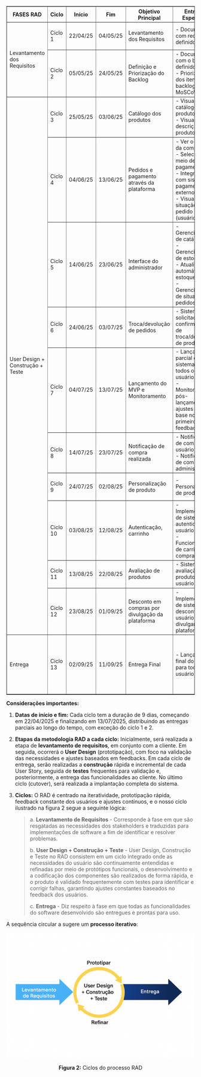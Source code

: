 <table border="1" cellpadding="5" cellspacing="0">
  <thead>
    <tr>
      <th>FASES RAD</th>
      <th>Ciclo</th>
      <th>Início</th>
      <th>Fim</th>
      <th>Objetivo Principal</th>
      <th>Entregas Esperadas</th>
      <th>Validação do Cliente</th>
    </tr>
  </thead>
  <tbody>
    <!-- Levantamento dos Requisitos -->
    <tr>
      <td rowspan="2">Levantamento dos Requisitos</td>
      <td>Ciclo 1</td>
      <td>22/04/25</td>
      <td>04/05/25</td>
      <td>Levantamento dos Requisitos</td>
      <td>
        - Documento com requisitos definidos
      </td>
      <td>Revisão e validação dos requisitos por videochamada</td>
    </tr>
    <tr>
      <td>Ciclo 2</td>
      <td>05/05/25</td>
      <td>24/05/25</td>
      <td>Definição e Priorização do Backlog</td>
      <td>
        - Documento com o backlog definido<br>
        - Priorização dos itens do backlog com MoSCoW
      </td>
      <td>Revisão do documento de backlog</td>
    </tr>
    <!-- User Design + Construção + Teste -->
    <tr>
      <td rowspan="10">User Design +<br>Construção + Teste</td>
      <td>Ciclo 3</td>
      <td>25/05/25</td>
      <td>03/06/25</td>
      <td>Catálogo dos produtos</td>
      <td>
        - Visualizar catálogo de produtos<br>
        - Visualizar descrição do produto
      </td>
      <td>Validação da interface inicial e do detalhamento dos produtos</td>
    </tr>
    <tr>
      <td>Ciclo 4</td>
      <td>04/06/25</td>
      <td>13/06/25</td>
      <td>Pedidos e pagamento através da plataforma</td>
      <td>
        - Ver o resumo da compra<br>
        - Selecionar meio de pagamento<br>
        - Integração com sistema de pagamento externo<br>
        - Visualizar situação do pedido (usuário)
      </td>
      <td>Validação do fluxo de pedidos e pagamentos</td>
    </tr>
    <tr>
      <td>Ciclo 5</td>
      <td>14/06/25</td>
      <td>23/06/25</td>
      <td>Interface do administrador</td>
      <td>
        - Gerenciamento de catálogo<br>
        - Gerenciamento de estoque<br>
        - Atualização automática do estoque<br>
        - Gerenciamento de situação dos pedidos
      </td>
      <td>Validação dos sistemas de gerenciamento de catálogo, estoque e pedidos pelo administrador</td>
    </tr>
    <tr>
      <td>Ciclo 6</td>
      <td>24/06/25</td>
      <td>03/07/25</td>
      <td>Troca/devolução de pedidos</td>
      <td>
        - Sistema de solicitação (e confirmação) de troca/devolução de produtos
      </td>
      <td>Validação do sistema de solicitação de troca/devolução</td>
    </tr>
    <tr>
      <td>Ciclo 7</td>
      <td>04/07/25</td>
      <td>13/07/25</td>
      <td>Lançamento do MVP e Monitoramento</td>
      <td>
        - Lançamento parcial do sistema para todos os usuários<br>
        - Monitoramento pós-lançamento e ajustes com base nos primeiros feedbacks
      </td>
      <td>
        Homologação pela cliente e aprovação do MVP.<br>
        Feedback dos primeiros usuários reais e ajustes pós-lançamento do MVP.
      </td>
    </tr>
    <tr>
      <td>Ciclo 8</td>
      <td>14/07/25</td>
      <td>23/07/25</td>
      <td>Notificação de compra realizada</td>
      <td>
        - Notificação de compra ao usuário<br>
        - Notificação de compra ao administrador
      </td>
      <td>Validação da funcionalidade de notificações</td>
    </tr>
    <tr>
      <td>Ciclo 9</td>
      <td>24/07/25</td>
      <td>02/08/25</td>
      <td>Personalização de produto</td>
      <td>- Personalização de produtos</td>
      <td>Validação do mecanismo de personalização de produto</td>
    </tr>
    <tr>
      <td>Ciclo 10</td>
      <td>03/08/25</td>
      <td>12/08/25</td>
      <td>Autenticação, carrinho</td>
      <td>
        - Implementação de sistema de autenticação de usuários<br>
        - Funcionalidade de carrinho de compras
      </td>
      <td>Validação do sistema de autenticação e carrinho de compras</td>
    </tr>
    <tr>
      <td>Ciclo 11</td>
      <td>13/08/25</td>
      <td>22/08/25</td>
      <td>Avaliação de produtos</td>
      <td>- Sistema de avaliação de produtos pelos usuários</td>
      <td>Validação do sistema de avaliações de produtos</td>
    </tr>
    <tr>
      <td>Ciclo 12</td>
      <td>23/08/25</td>
      <td>01/09/25</td>
      <td>Desconto em compras por divulgação da plataforma</td>
      <td>- Implementação de sistema de descontos para usuários que divulgarem a plataforma</td>
      <td>Validação do sistema de descontos por divulgação</td>
    </tr>
    <!-- Entrega Final -->
    <tr>
      <td>Entrega</td>
      <td>Ciclo 13</td>
      <td>02/09/25</td>
      <td>11/09/25</td>
      <td>Entrega Final</td>
      <td>- Lançamento final do sistema, para todos os usuários</td>
      <td>
        Homologação pela cliente e aprovação final.<br>
        Feedback dos primeiros usuários reais e ajustes pós-lançamento final.
      </td>
    </tr>
  </tbody>
</table>



**Considerações importantes:**

1. **Datas de início e fim:** Cada ciclo tem a duração de 9 dias, começando em 22/04/2025 e finalizando em 13/07/2025, distribuindo as entregas parciais ao longo do tempo, com exceção do ciclo 1 e 2. 

2. **Etapas da metodologia RAD a cada ciclo:** Inicialmente, será realizada a etapa de **levantamento de requisitos**, em conjunto com a cliente. Em seguida, ocorrerá o **User Design** (prototipação), com foco na validação das necessidades e ajustes baseados em feedbacks. Em cada ciclo de entrega, serão realizadas a **construção** rápida e incremental de cada User Story, seguida de **testes** frequentes para validação e, posteriormente, a entrega das funcionalidades ao cliente. No último ciclo (cutover), será realizada a implantação completa do sistema.

3. **Ciclos:** O RAD é centrado na iteratividade, prototipação rápida, feedback constante dos usuários e ajustes contínuos, e o nosso ciclo ilustrado na figura 2 segue a seguinte lógica:

    >a. **Levantamento de Requisitos** - Corresponde à fase em que são resgatadas as necessidades dos stakeholders e traduzidas para implementações de software a fim de identificar e resolver problemas.
    >
    >b. **User Design + Construção + Teste** - User Design, Construção e Teste no RAD consistem em um ciclo integrado onde as necessidades do usuário são continuamente entendidas e refinadas por meio de protótipos funcionais, o desenvolvimento e a codificação dos componentes são realizados de forma rápida, e o produto é validado frequentemente com testes para identificar e corrigir falhas, garantindo ajustes constantes baseados no feedback dos usuários.
    >
    >c. **Entrega** - Diz respeito à fase em que todas as funcionalidades do software desenvolvido são entregues e prontas para uso.
    >



A sequência circular a sugere um **processo iterativo**:

![Ciclos do processo RAD](../assets/Ciclos.png)
 <center><strong>Figura 2:</strong> Ciclos do processo RAD</center>

